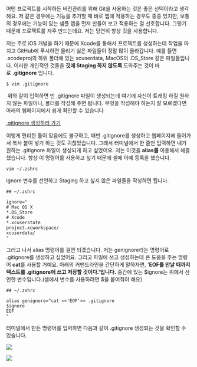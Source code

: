 
어떤 프로젝트를 시작하든 버전관리를 위해 Git을 사용하는 것은 좋은 선택이라고 생각해요. 저 같은 경우에는 기능을 추가할 때 바로 앱에 적용하는 경우도 종종 있지만, 보통의 경우에는 기능이 있는 샘플 앱을 먼저 만들어 보고 적용하는 걸 선호합니다. 그렇기 때문에 프로젝트를 자주 만드는데요. 저는 당연히 항상 깃을 사용합니다. 

저는 주로 iOS 개발을 하기 때문에 Xcode를 통해서 프로젝트를 생성하는데 작업을 마치고 GitHub에 푸시하면 올리기 싫은 파일들이 정말 많이 올라갑니다. 예를 들면 .xcodeproj의 하위 폴더에 있는 xcuserdata, MacOS의 .DS_Store 같은 파일들입니다. 이러한 개인적인 것들을 **깃에 Staging 하지 않도록** 도와주는 것이 바로 **.gitignore** 입니다.

```
$ vim .gitignore
```

 위와 같이 입력하면 빈 .gitignore 파일이 생성되는데 여기에 자신이 트래킹 하길 원하지 않는 파일이나, 폴더를 작성해 주면 됩니다. 무엇을 작성해야 하는지 잘 모르겠다면 아래의 웹페이지에서 쉽게 확인할 수 있습니다

[.gitignore 생성하러 가기 ](https://www.toptal.com/developers/gitignore)

이렇게 편리한 툴이 있음에도 불구하고, 매번 .gitignore를 생성하고 웹페이지에 들어가서 복사 붙여 넣기 하는 것도 귀찮았습니다. 그래서 터미널에서 한 줄만 입력하면 내가 원하는 .gitignore 파일이 생성되게 하고 싶었어요. 저는 이것을 **alias를** 이용해서 해결했습니다. 항상 이 명령어를 사용하고 싶기 때문에 셀에 아예 등록을 했습니다.

```
vim ~/.zshrc
```

ignore 변수를 선언하고 Staging 하고 싶지 않은 파일들을 작성하면 됩니다.

```
## ~/.zshrc

ignore="
# Mac OS X
*.DS_Store
# Xcode
*.xcuserstate
project.xcworkspace/
xcuserdata/
"
```

그러고 나서 alias 명령어를 걸면 되겠습니다. 저는 genignore라는 명령어로 .gitignore를 생성하고 싶었어요. 그리고 파일에 쓰고 생성하는데 큰 도움을 주는 명령어 **cat**를 사용할 거예요. 아래의 커맨드라인을 간단하게 말하자면, '**EOF를 만날 때까지 텍스트를 .gitignore에 쓰고 저장할 것이다.'입니다.** 중간에 있는 $ignore는 위에서 선언한 변수입니다.(셀에서 변수를 사용하려면 $을 붙여줘야 해요)

```
## ~/.zshrc

alias genignore="cat <<'EOF'>> .gitignore
$ignore
EOF
"
```

터미널에서 만든 명령어를 입력하면 다음과 같이 .gitignore 생성되는 것을 확인할 수 있습니다.

![](https://blog.kakaocdn.net/dn/edQGEd/btr33x7VXuV/MXJKPqyXmKq7AhkjCfu5YK/img.png)

![](https://blog.kakaocdn.net/dn/dwqIHD/btr3U4MvMCZ/YKwKIGSJEYCPoq7xGHUAXK/img.png)